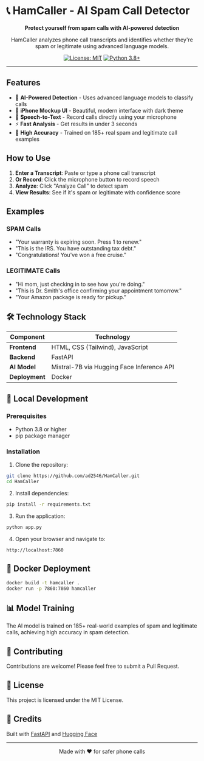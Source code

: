 # 📞 HamCaller - AI Spam Call Detector

<div align="center">

**Protect yourself from spam calls with AI-powered detection**

HamCaller analyzes phone call transcripts and identifies whether they're spam or legitimate using advanced language models.

[![License: MIT](https://img.shields.io/badge/License-MIT-yellow.svg)](https://opensource.org/licenses/MIT)
[![Python 3.8+](https://img.shields.io/badge/python-3.8+-blue.svg)](https://www.python.org/downloads/)

</div>

---

## Features

- 🤖 **AI-Powered Detection** - Uses advanced language models to classify calls
- 📱 **iPhone Mockup UI** - Beautiful, modern interface with dark theme
- 🎤 **Speech-to-Text** - Record calls directly using your microphone
- ⚡ **Fast Analysis** - Get results in under 3 seconds
- 🎯 **High Accuracy** - Trained on 185+ real spam and legitimate call examples

## How to Use

1. **Enter a Transcript**: Paste or type a phone call transcript
2. **Or Record**: Click the microphone button to record speech
3. **Analyze**: Click "Analyze Call" to detect spam
4. **View Results**: See if it's spam or legitimate with confidence score

## Examples

### SPAM Calls
- "Your warranty is expiring soon. Press 1 to renew."
- "This is the IRS. You have outstanding tax debt."
- "Congratulations! You've won a free cruise."

### LEGITIMATE Calls
- "Hi mom, just checking in to see how you're doing."
- "This is Dr. Smith's office confirming your appointment tomorrow."
- "Your Amazon package is ready for pickup."

## 🛠️ Technology Stack

| Component | Technology |
|-----------|-----------|
| **Frontend** | HTML, CSS (Tailwind), JavaScript |
| **Backend** | FastAPI |
| **AI Model** | Mistral-7B via Hugging Face Inference API |
| **Deployment** | Docker |

## 🚀 Local Development

### Prerequisites
- Python 3.8 or higher
- pip package manager

### Installation

1. Clone the repository:
```bash
git clone https://github.com/ad2546/HamCaller.git
cd HamCaller
```

2. Install dependencies:
```bash
pip install -r requirements.txt
```

3. Run the application:
```bash
python app.py
```

4. Open your browser and navigate to:
```
http://localhost:7860
```

## 🐳 Docker Deployment

```bash
docker build -t hamcaller .
docker run -p 7860:7860 hamcaller
```

## 📊 Model Training

The AI model is trained on 185+ real-world examples of spam and legitimate calls, achieving high accuracy in spam detection.

## 🤝 Contributing

Contributions are welcome! Please feel free to submit a Pull Request.

## 📄 License

This project is licensed under the MIT License.

## 🙏 Credits

Built with [FastAPI](https://fastapi.tiangolo.com/) and [Hugging Face](https://huggingface.co/)

---

<div align="center">
Made with ❤️ for safer phone calls
</div>
